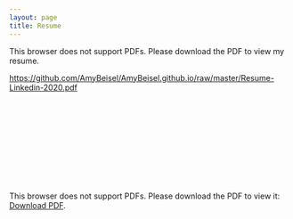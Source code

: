 ```yaml
---
layout: page
title: Resume
---
```


This browser does not support PDFs. Please download the PDF to view my resume.

https://github.com/AmyBeisel/AmyBeisel.github.io/raw/master/Resume-Linkedin-2020.pdf

<object data="https://github.com/AmyBeisel/AmyBeisel.github.io/raw/master/Resume-Linkedin-2020.pdf" type="application/pdf" width="700px" height="700px">
    <embed src="http://yoursite.com/the.pdf">
        <p>This browser does not support PDFs. Please download the PDF to view it: <a href="https://github.com/AmyBeisel/AmyBeisel.github.io/raw/master/Resume-Linkedin-2020.pdf
">Download PDF</a>.</p>
    </embed>
</object>


